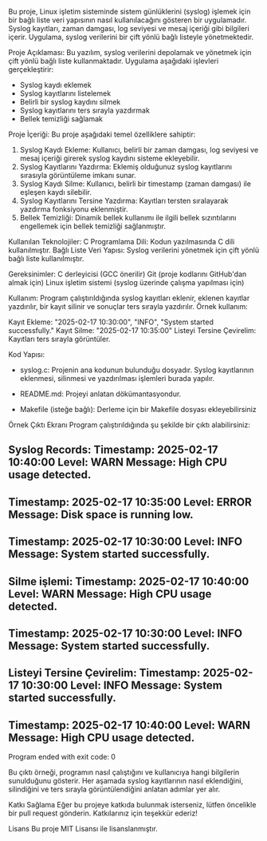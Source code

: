 Bu proje, Linux işletim sisteminde sistem günlüklerini (syslog) işlemek için bir bağlı liste veri yapısının nasıl kullanılacağını gösteren bir uygulamadır. 
Syslog kayıtları, zaman damgası, log seviyesi ve mesaj içeriği gibi bilgileri içerir. 
Uygulama, syslog verilerini bir çift yönlü bağlı listeyle yönetmektedir.


Proje Açıklaması:
Bu yazılım, syslog verilerini depolamak ve yönetmek için çift yönlü bağlı liste kullanmaktadır. 
Uygulama aşağıdaki işlevleri gerçekleştirir:
* Syslog kaydı eklemek
* Syslog kayıtlarını listelemek
* Belirli bir syslog kaydını silmek
* Syslog kayıtlarını ters sırayla yazdırmak
* Bellek temizliği sağlamak


Proje İçeriği:
Bu proje aşağıdaki temel özelliklere sahiptir:
1. Syslog Kaydı Ekleme: Kullanıcı, belirli bir zaman damgası, log seviyesi ve mesaj içeriği girerek syslog kaydını sisteme ekleyebilir.
2. Syslog Kayıtlarını Yazdırma: Eklemiş olduğunuz syslog kayıtlarını sırasıyla görüntüleme imkanı sunar.
3. Syslog Kaydı Silme: Kullanıcı, belirli bir timestamp (zaman damgası) ile eşleşen kaydı silebilir.
4. Syslog Kayıtlarını Tersine Yazdırma: Kayıtları tersten sıralayarak yazdırma fonksiyonu eklenmiştir.
5. Bellek Temizliği: Dinamik bellek kullanımı ile ilgili bellek sızıntılarını engellemek için bellek temizliği sağlanmıştır.


Kullanılan Teknolojiler:
C Programlama Dili: Kodun yazılmasında C dili kullanılmıştır.
Bağlı Liste Veri Yapısı: Syslog verilerini yönetmek için çift yönlü bağlı liste kullanılmıştır.


Gereksinimler:
C derleyicisi (GCC önerilir)
Git (proje kodlarını GitHub'dan almak için)
Linux işletim sistemi (syslog üzerinde çalışma yapılması için)


Kullanım:
Program çalıştırıldığında syslog kayıtları eklenir, eklenen kayıtlar yazdırılır, bir kayıt silinir ve sonuçlar ters sırayla yazdırılır. 
Örnek kullanım:

Kayıt Ekleme: "2025-02-17 10:30:00", "INFO", "System started successfully."
Kayıt Silme: "2025-02-17 10:35:00"
Listeyi Tersine Çevirelim: Kayıtları ters sırayla görüntüler.


Kod Yapısı:
* syslog.c: Projenin ana kodunun bulunduğu dosyadır. Syslog kayıtlarının eklenmesi, silinmesi ve yazdırılması işlemleri burada yapılır.

* README.md: Projeyi anlatan dökümantasyondur.

* Makefile (isteğe bağlı): Derleme için bir Makefile dosyası ekleyebilirsiniz


Örnek Çıktı Ekranı
Program çalıştırıldığında şu şekilde bir çıktı alabilirsiniz:

Syslog Records:
Timestamp: 2025-02-17 10:40:00
Level: WARN
Message: High CPU usage detected.
----------------------------
Timestamp: 2025-02-17 10:35:00
Level: ERROR
Message: Disk space is running low.
----------------------------
Timestamp: 2025-02-17 10:30:00
Level: INFO
Message: System started successfully.
----------------------------

Silme işlemi:
Timestamp: 2025-02-17 10:40:00
Level: WARN
Message: High CPU usage detected.
----------------------------
Timestamp: 2025-02-17 10:30:00
Level: INFO
Message: System started successfully.
----------------------------

Listeyi Tersine Çevirelim:
Timestamp: 2025-02-17 10:30:00
Level: INFO
Message: System started successfully.
----------------------------
Timestamp: 2025-02-17 10:40:00
Level: WARN
Message: High CPU usage detected.
----------------------------
Program ended with exit code: 0

Bu çıktı örneği, programın nasıl çalıştığını ve kullanıcıya hangi bilgilerin sunulduğunu gösterir. 
Her aşamada syslog kayıtlarının nasıl eklendiğini, silindiğini ve ters sırayla görüntülendiğini anlatan adımlar yer alır.


Katkı Sağlama
Eğer bu projeye katkıda bulunmak isterseniz, lütfen öncelikle bir pull request gönderin. Katkılarınız için teşekkür ederiz!


Lisans
Bu proje MIT Lisansı ile lisanslanmıştır.
